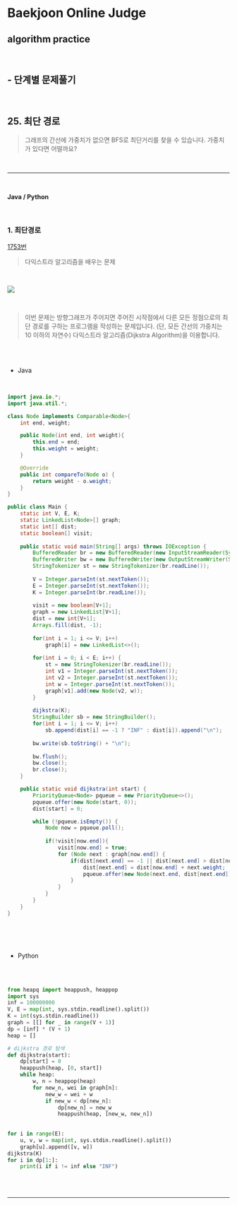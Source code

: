 # Baekjoon Online Judge

## algorithm practice
<br>

## - 단계별 문제풀기
<br>

## 25. 최단 경로

> 그래프의 간선에 가중치가 없으면 BFS로 최단거리를 찾을 수 있습니다. 가중치가 있다면 어떨까요?

<br>

---

<br>

**Java / Python**

<br>

### 1. 최단경로
[1753번](https://www.acmicpc.net/problem/1753) 
> 다익스트라 알고리즘을 배우는 문제

<br>

![](https://images.velog.io/images/jini_eun/post/3e53ca69-5a74-4bc5-8bc9-f56a7ca89a36/image.png)

<br>

> 이번 문제는 방향그래프가 주어지면 주어진 시작점에서 다른 모든 정점으로의 최단 경로를 구하는 프로그램을 작성하는 문제입니다. (단, 모든 간선의 가중치는 10 이하의 자연수)
다익스트라 알고리즘(Dijkstra Algorithm)을 이용합니다.

<br><br>

- Java

<br>

```java
import java.io.*;
import java.util.*;

class Node implements Comparable<Node>{
	int end, weight;

	public Node(int end, int weight){
		this.end = end;
		this.weight = weight;
	}

	@Override
	public int compareTo(Node o) {
		return weight - o.weight;
	}
}

public class Main {
	static int V, E, K;
	static LinkedList<Node>[] graph;
	static int[] dist;
	static boolean[] visit;
    
	public static void main(String[] args) throws IOException {
		BufferedReader br = new BufferedReader(new InputStreamReader(System.in));
		BufferedWriter bw = new BufferedWriter(new OutputStreamWriter(System.out));   
		StringTokenizer st = new StringTokenizer(br.readLine()); 
        
		V = Integer.parseInt(st.nextToken());
		E = Integer.parseInt(st.nextToken());
		K = Integer.parseInt(br.readLine());
        
		visit = new boolean[V+1];
		graph = new LinkedList[V+1];
		dist = new int[V+1];
		Arrays.fill(dist, -1);
        
		for(int i = 1; i <= V; i++)
			graph[i] = new LinkedList<>();
        
		for(int i = 0; i < E; i++) {
			st = new StringTokenizer(br.readLine());            
			int v1 = Integer.parseInt(st.nextToken());
			int v2 = Integer.parseInt(st.nextToken());
			int w = Integer.parseInt(st.nextToken());
			graph[v1].add(new Node(v2, w));
		}
            
		dijkstra(K);
		StringBuilder sb = new StringBuilder();
		for(int i = 1; i <= V; i++)
			sb.append(dist[i] == -1 ? "INF" : dist[i]).append("\n");
			
		bw.write(sb.toString() + "\n");
    
		bw.flush();
		bw.close();
		br.close();
	}

	public static void dijkstra(int start) { 
		PriorityQueue<Node> pqueue = new PriorityQueue<>();
		pqueue.offer(new Node(start, 0));
		dist[start] = 0;

		while (!pqueue.isEmpty()) {
			Node now = pqueue.poll();
            
			if(!visit[now.end]){
				visit[now.end] = true;
				for (Node next : graph[now.end]) {
					if(dist[next.end] == -1 || dist[next.end] > dist[now.end] + next.weight){
						dist[next.end] = dist[now.end] + next.weight;            
						pqueue.offer(new Node(next.end, dist[next.end]));
					}                             
				}                
			}
		}
	}
}
```


<br><br><br>

- Python 

<br><br>

```python
from heapq import heappush, heappop
import sys
inf = 100000000
V, E = map(int, sys.stdin.readline().split())
K = int(sys.stdin.readline())
graph = [[] for _ in range(V + 1)]
dp = [inf] * (V + 1)
heap = []

# dijkstra 경로 탐색
def dijkstra(start):
    dp[start] = 0
    heappush(heap, [0, start])
    while heap:
        w, n = heappop(heap)
        for new_n, wei in graph[n]:
            new_w = wei + w
            if new_w < dp[new_n]:
                dp[new_n] = new_w
                heappush(heap, [new_w, new_n])
                
                
for i in range(E):
    u, v, w = map(int, sys.stdin.readline().split())
    graph[u].append([v, w])
dijkstra(K)
for i in dp[1:]:
    print(i if i != inf else "INF")
```

<br><br>

---

<br>
